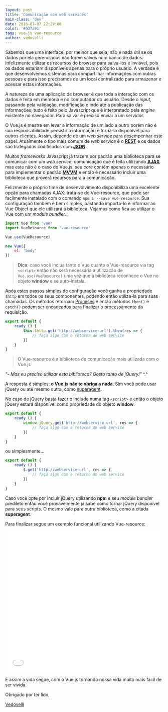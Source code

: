 ```yaml
---
layout: post
title: 'Comunicação com web services'
main-class: 'dev'
date: 2016-07-07 22:29:00 
color: '#637a91'
tags: vue-js vue-resource
author: vedovelli
---
```


Sabemos que uma interface, por melhor que seja, não é nada útil se os dados por ela gerenciados não forem salvos num banco de dados. Infelizmente utilizar os recursos do browser para salva-los é inviável, pois os dados estariam disponíveis apenas para o próprio usuário. A verdade é que desenvolvemos sistemas para compartilhar informações com outras pessoas e para isso precisamos de um local centralizado para armazenar e acessar estas informações.

A natureza de uma aplicação de browser é que toda a interação com os dados é feita em memória e no computador do usuário. Desde o *input*, passando pela validação, modificação e indo até a publicação das informações, tudo é feito pelo Javascript que é interpretado pela *engine* existente no navegador. Para salvar é preciso enviar a um servidor.

O Vue.js é mestre em levar a informação de um lado a outro porém não é sua responsabilidade persistir a informação e torna-la disponível para outros clientes. Assim, depende de um *web service* para desempenhar este papel. Atualmente o tipo mais comum de *web service* é o [**REST**](https://pt.wikipedia.org/wiki/REST) e os dados são trafegados codificados com [**JSON**](https://pt.wikipedia.org/wiki/JSON).

Muitos *frameworks* Javascript já trazem por padrão uma biblioteca para se comunicar com um *web service*, comunicação que é feita utilizando [**AJAX**](https://pt.wikipedia.org/wiki/AJAX_(programa%C3%A7%C3%A3o)) mas este não é o caso do Vue.js: seu *core* contém apenas o necessário para implementar o padrão [**MVVM**](https://en.wikipedia.org/wiki/Model%E2%80%93view%E2%80%93viewmodel) e então é necessário incluir uma biblioteca que proverá recursos para a comunicação.

Felizmente o próprio time de desenvolvimento disponibiliza uma excelente opção para chamadas AJAX: trata-se do Vue-resource, que pode ser facilmente instalado com o comando `npm i --save vue-resource`. Sua configuração também é bem simples, bastando importa-lo e informar ao Vue Object que ele utilizará a biblioteca. Vejamos como fica ao utilizar o Vue com um *module bundler*...

```javascript
import Vue from 'vue'
import VueResource from 'vue-resource'

Vue.use(VueResource)

new Vue({
    el: 'body'
})
```

>**Dica**: caso você inclua tanto o Vue quanto o Vue-resource via tag `<script>` então não será necessária a utilização de `Vue.use(VueResource)` uma vez que a biblioteca reconhece o Vue no objeto **window** e se auto-instala.

Após estes passos simples de configuração você ganha a propriedade `$http` em todos os seus componentes, podendo então utiliza-la para suas chamadas. Os métodos retornam [Promises](https://developer.mozilla.org/pt-BR/docs/Web/JavaScript/Reference/Global_Objects/Promise) e então métodos `then()` e `catch()` podem ser encadeados para finalizar o processamento da requisição.

```javascript
export default {
    ready () {
        this.$http.get('http://webservice-url').then(res => {
            // faça algo com o retorno do web service
        })
    }
}
```

>O Vue-resource é a biblioteca de comunicação mais utilizada com o Vue.js

*"- Mas eu preciso utilizar esta biblioteca? Gosto tanto de jQuery!"* ^.^

A resposta é simples: **o Vue.js não te obriga a nada**. Sim você pode usar jQuery ou até mesmo outra, como [superagent](https://github.com/visionmedia/superagent). 

No caso de jQuery basta fazer o include numa tag `<script>` e então o objeto jQuery estará disponível como propriedade do objeto **window**.

```javascript
export default {
    ready () {
        window.jQuery.get('http://webservice-url', res => {
            // faça algo com o retorno do web service
        })
    }
}
```

ou simplesmente...

```javascript
export default {
    ready () {
        $.get('http://webservice-url', res => {
            // faça algo com o retorno do web service
        })
    }
}
```

Caso você opte por incluir jQuery utilizando **npm** e seu *module bundler* predileto então você provavelmente já sabe como tornar jQuery disponível para seus scripts. O mesmo vale para outra biblioteca, como a citada **superagent**.

Para finalizar segue um exemplo funcional utilizando Vue-resource:

<iframe width="100%" height="450" src="//jsfiddle.net/danielschmitz/kz8de1kp/embedded/" allowfullscreen="allowfullscreen" frameborder="0"></iframe>

E assim a vida segue, com o Vue.js tornando nossa vida muito mais fácil de ser vivida.

Obrigado por ter lido,

[Vedovelli](http://vedcasts.com.br)
